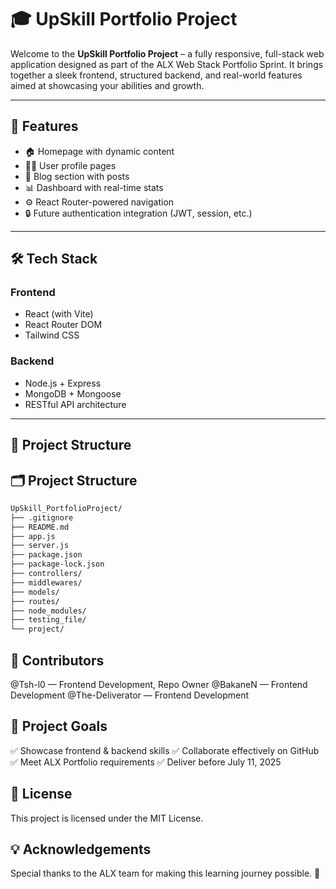 # 🎓 UpSkill Portfolio Project

Welcome to the **UpSkill Portfolio Project** – a fully responsive, full-stack web application designed as part of the ALX Web Stack Portfolio Sprint. It brings together a sleek frontend, structured backend, and real-world features aimed at showcasing your abilities and growth.

---

## 🚀 Features

- 🏠 Homepage with dynamic content
- 🧑‍💼 User profile pages
- 📝 Blog section with posts
- 📊 Dashboard with real-time stats
- ⚙️ React Router-powered navigation
- 🔒 Future authentication integration (JWT, session, etc.)

---

## 🛠️ Tech Stack

### Frontend
- React (with Vite)
- React Router DOM
- Tailwind CSS

### Backend
- Node.js + Express
- MongoDB + Mongoose
- RESTful API architecture

---

## 📂 Project Structure

## 🗂️ Project Structure

```txt
UpSkill_PortfolioProject/
├── .gitignore
├── README.md
├── app.js
├── server.js
├── package.json
├── package-lock.json
├── controllers/
├── middlewares/
├── models/
├── routes/
├── node_modules/
├── testing_file/
└── project/
```

## 👥 Contributors
@Tsh-l0 — Frontend Development, Repo Owner
@BakaneN — Frontend Development
@The-Deliverator — Frontend Development


## 📌 Project Goals
✅ Showcase frontend & backend skills
✅ Collaborate effectively on GitHub
✅ Meet ALX Portfolio requirements
✅ Deliver before July 11, 2025

## 📄 License
This project is licensed under the MIT License.

## 💡 Acknowledgements
Special thanks to the ALX team for making this learning journey possible. 🚀